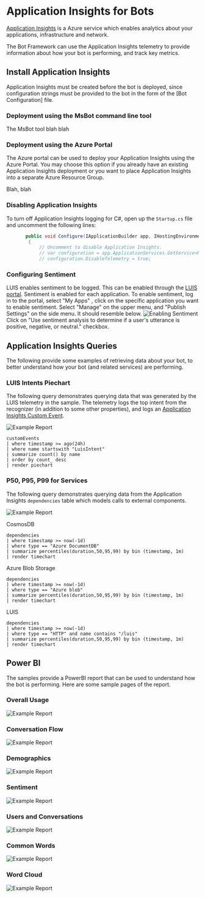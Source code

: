 # Application Insights for Bots
[Application Insights](https://azure.microsoft.com/en-us/services/application-insights/) is a Azure service which enables analytics about your applications, infrastructure and network.

The Bot Framework can use the  Application Insights telemetry to provide information about how your bot is performing, and track key metrics. 

## Install Application Insights
Application Insights must be created before the bot is deployed, since configuration strings must be provided to the bot in the form of the [Bot Configuration] file.   

### Deployment using the MsBot command line tool
The MsBot tool blah blah

### Deployment using the Azure Portal
The Azure portal can be used to deploy your Application Insights using the Azure Portal.  You may choose this option if you already have an existing Application Insights deployment or you want to place Application Insights into a separate Azure Resource Group.

Blah, blah



### Disabling Application Insights

To turn off Application Insights logging for C#, open up the `Startup.cs` file and uncomment the following lines:

```csharp
       public void Configure(IApplicationBuilder app, IHostingEnvironment env)
        {
            // Uncomment to disable Application Insights.
            // var configuration = app.ApplicationServices.GetService<Microsoft.ApplicationInsights.Extensibility.TelemetryConfiguration>();
            // configuration.DisableTelemetry = true;
```





### Configuring Sentiment
LUIS enables sentiment to be logged.  This can be enabled through the [LUIS portal](https://www.luis.ai).
Sentiment is enabled for each application.  To enable sentiment, log in to the portal, select "My Apps" , click on the specific application you want to enable sentiment.
Select "Manage" on the upper menu, and "Publish Settings" on the side menu.  It should resemble below.
![Enabling Sentiment](enable_sentiment.PNG)
Click on "Use sentiment analysis to determine if a user's utterance is positive, negative, or neutral." checkbox.


## Application Insights Queries
The following provide some examples of retrieving data about your bot, to better understand how your bot (and related services) are performing.

###  LUIS Intents Piechart

The following query demonstrates querying data that was generated by the LUIS telemetry in the sample.  The telemetry logs the top intent from the recognizer (in addition to some other properties), and logs an [Application Insights Custom Event](https://docs.microsoft.com/en-us/azure/application-insights/app-insights-api-custom-events-metrics).

![Example Report](luis_pie.png)
```
customEvents
| where timestamp >= ago(24h)
| where name startswith "LuisIntent"
| summarize count() by name
| order by count_ desc
| render piechart
```



### P50, P95, P99 for Services

The following query demonstrates querying data from the Application Insights `dependencies` table which models calls to external components.

![Example Report](p99.png)

CosmosDB
```
dependencies
| where timestamp >= now(-1d)
| where type == "Azure DocumentDB"
| summarize percentiles(duration,50,95,99) by bin (timestamp, 1m)
| render timechart
```
Azure Blob Storage
```
dependencies
| where timestamp >= now(-1d)
| where type == "Azure blob"
| summarize percentiles(duration,50,95,99) by bin (timestamp, 1m)
| render timechart
```
LUIS

```
dependencies
| where timestamp >= now(-1d)
| where type == "HTTP" and name contains "/luis"
| summarize percentiles(duration,50,95,99) by bin (timestamp, 1m)
| render timechart
```

## Power BI
The samples provide a PowerBI report that can be used to understand how the bot is performing.  Here are some sample pages of the report.

### Overall Usage
![Example Report](powerbi_overall.PNG)
### Conversation Flow
![Example Report](powerbi_convflow.PNG)
### Demographics
![Example Report](powerbi_demo.PNG)
### Sentiment
![Example Report](powerbi_sentiment.PNG)
### Users and Conversations
![Example Report](powerbi_usersconv.PNG)
### Common Words
![Example Report](powerbi_commonwords.PNG)
### Word Cloud
![Example Report](powerbi_wordcloud.PNG)

